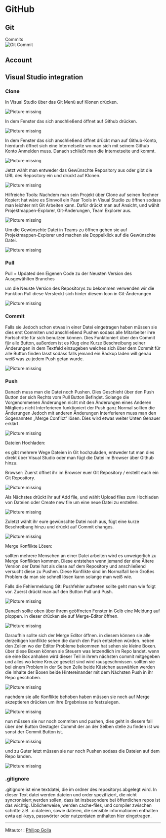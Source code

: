 # GitHub

## Git

Commits  
![Git Commit](assets/git_commit-xkcd.png)

## Account

## Visual Studio integration

### Clone

In Visual Studio über das Git Menü auf Klonen drücken.

![Picture missing](assets/VS-Clone1.PNG)

In dem Fenster das sich anschließend öffnet auf Github drücken.

![Picture missing](assets/VS-Clone2.PNG)

In dem Fenster das sich anschließend öffnet drückt man auf Github-Konto, hierdurch öffnet sich eine Internetseite wo man sich mit seinem Github Konto Anmelden muss. Danach schließt man die Internetseite und kommt.

![Picture missing](assets/VS-Clone3.PNG)

Jetzt wählt man entweder das Gewünschte Repository aus oder gibt die URL des Repository ein und drückt auf Klonen.

![Picture missing](assets/VS-Clone4.PNG)

Hilfreiche Tools:
Nachdem man sein Projekt über Clone auf seinen Rechner Kopiert hat wäre es Sinnvoll ein Paar Tools in Visual Studio zu öffnen sodass man leichter mit Git Arbeiten kann. Dafür drückt man auf Ansicht, und wählt Projektmappen-Explorer, Git-Änderungen, Team Explorer aus.

![Picture missing](assets/VS-Tools1.png)

Um die Gewünschte Datei in Teams zu öffnen gehen sie auf Projektmappen-Explorer und machen sie Doppelklick auf die Gewünschte Datei.

![Picture missing](assets/VS-Tools2.png)

### Pull

Pull = Updated den Eigenen Code zu der Neusten Version des Ausgewählten Branches

um die Neuste Version des Repositorys zu bekommen verwenden wir die Funktion Pull diese Versteckt sich hinter diesem Icon in Git-Änderungen

![Picture missing](assets/VS-Tools3.png)

### Commit

Falls sie Jedoch schon etwas in einer Datei eingetragen haben müssen sie dies erst Commiten und anschließend Pushen sodass alle Mitarbeiter ihre Fortschritte für sich benutzen können. Dies Funktioniert über den Commit für alle Button, außerdem ist es Klug eine Kurze Beschreibung seiner Änderungen in dem Textfeld einzugeben welches sich über dem Commit für alle Button finden lässt sodass falls jemand ein Backup laden will genau weiß was zu jedem Push getan wurde.

![Picture missing](assets/VS-Tools4.png)

### Push

Danach muss man die Datei noch Pushen. Dies Geschieht über den Push Button der sich Rechts vom Pull Button Befindet. Solange die Vorgenommenen Änderungen nicht mit den Änderungen eines Anderen Mitglieds nicht Interferieren funktioniert der Push ganz Normal sollten die Änderungen Jedoch mit anderen Änderungen Interferieren muss man den Sogenannten „Merge Conflict“ lösen. Dies wird etwas weiter Unten Genauer erklärt.

![Picture missing](assets/VS-Tools5.png)

Dateien Hochladen:

es gibt mehrere Wege Dateien in Git hochzuladen, entweder tut man dies direkt über Visual Studio oder man fügt die Datei im Browser über Github hinzu.

Browser:
Zuerst öffnet ihr im Browser euer Git Repository / erstellt euch ein Git Repository.

![Picture missing](assets/GH-repo1.png)

Als Nächstes drückt ihr auf Add file, und wählt Upload files zum Hochladen von Dateien oder Create new file um eine neue Datei zu erstellen.

![Picture missing](assets/GH-repo2.png)

Zuletzt wählt ihr eure gewünschte Datei noch aus, fügt eine kurze Beschreibung hinzu und drückt auf Commit changes.

![Picture missing](assets/GH-repo3.png)

Merge Konflikte Lösen:

sollten mehrere Menschen an einer Datei arbeiten wird es unweigerlich zu Merge Konflikten kommen. Diese entstehen wenn jemand der eine Ältere Version der Datei hat als diese auf dem Repository und anschließend versucht diese zu Pushen. Diese Konflikte sind im Normalfall kein Großes Problem da man sie schnell lösen kann solange man weiß wie.

Falls die Fehlermeldung Git: Pushfehler auftreten sollte geht man wie folgt vor. Zuerst drückt man auf den Button Pull und Push.

![Picture missing](assets/Git_Pushfehler.jpg)

Danach sollte oben über ihrem geöffneten Fenster in Gelb eine Meldung auf ploppen. in dieser drücken sie auf Merge-Editor öffnen.

![Picture missing](assets/Merge_Editor_oeffnen.jpg)

Daraufhin sollte sich der Merge Editor öffnen. in diesem können sie alle derzeitigen konflikte sehen die durch den Push entstehen würden. neben den Zeilen wo der Editor Probleme bekommen hat sehen sie kleine Boxen. über diese Boxen können sie Steuern was letzendlich im Repo landet. wenn sie eine Box anhaken wird dieser Teil in ihrem nächsten commit mitgegeben und alles wo keine Kreuze gesetzt sind wird rausgeschmissen. sollten sie bei einem Problem in der Selben Zeile beide Kästchen auswählen werden die Inhalte der Boxen beide Hintereinander mit dem Nächsten Push in ihr Repo geschoben.

![Picture missing](assets/Merge_Editor_Erklaert.jpg)

nachdem sie alle Konflikte behoben haben müssen sie noch auf Merge akzeptieren drücken um ihre Ergebnisse so festzulegen.

![Picture missing](assets/Merge_Akzeptieren.jpg)

nun müssen sie nur noch commiten und pushen, dies geht in diesem fall über den Button Gestagter Commit der an der Selben stelle zu finden ist wo sonst der Commit Button ist.

![Picture missing](assets/Gestagter_Commit.jpg)

und zu Guter letzt müssen sie nur noch Pushen sodass die Dateien auf dem Repo landen.

![Picture missing](assets/Push.jpg)

### .gitignore

.gitignore ist eine textdatei, die im ordner des repositorys abgelegt wird. In dieser Text datei werden dateien und order spezifiziert, die nicht syncronisiert werden sollen, dass ist insbesondere bei öffentlichen repos ist das wichtig. Üblicherweise, werden cache-files, und compiler zwischen schritte z.B. .o dateien, sowie dateien, die sensible informationen enthalten ewta api-keys, passwörter oder nutzerdaten enthalten hier eingetragen.

---
Mitautor : [Philipp Golla](https://github.com/PhilippGolla)
